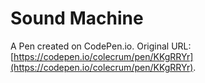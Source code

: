 # Sound Machine

A Pen created on CodePen.io. Original URL: [https://codepen.io/colecrum/pen/KKgRRYr](https://codepen.io/colecrum/pen/KKgRRYr).


